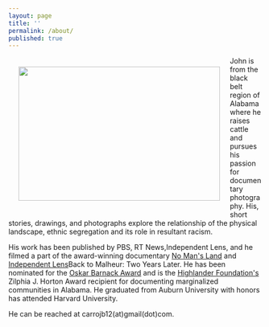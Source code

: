 ```yaml
---
layout: page
title: ''
permalink: /about/
published: true
---
```


<img src="https://jonbcarroll.s3.us-east-2.amazonaws.com/gloves.jpg" width="400" 
     height="267" align="left" hspace="20" vspace="20"/> 


<p>John is from the black belt region of Alabama where he raises cattle and pursues his passion for documentary photography. His, short stories, drawings, and photographs explore the relationship of the physical landscape, ethnic segregation and its role in resultant racism. 

His work has been published by PBS, RT News,Independent Lens, and he filmed a part of the award-winning documentary <a href="https://www.pbs.org/independentlens/documentaries/no-mans-land/">No Man's Land</a> and <a href="https://www.pbssocal.org/shows/independent-lens/clip/back-malheur-two-years-later-0o4iek">Independent Lens</a>Back to Malheur: Two Years Later. He has been nominated for the <a href="https://us.leica-camera.com/World-of-Leica/Leica-Awards/About-Leica-Awards">Oskar Barnack Award</a> and is the <a href="https://highlandercenter.org">Highlander Foundation's</a> Zilphia J. Horton Award recipient for documenting marginalized communities in Alabama. He graduated from Auburn University with honors has attended Harvard University.

He can be reached at carrojb12(at)gmail(dot)com.






